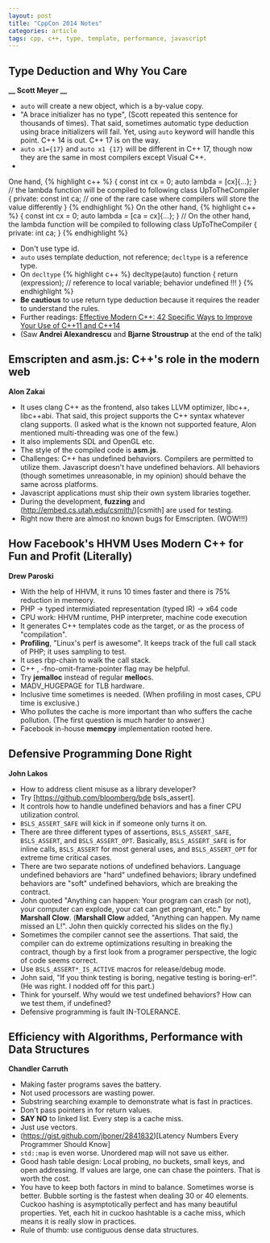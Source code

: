 ```yaml
---
layout: post
title: "CppCon 2014 Notes"
categories: article
tags: cpp, c++, type, template, performance, javascript
---
```


## Type Deduction and Why You Care

**__ Scott Meyer __**

+ <code>auto</code> will create a new object, which is a by-value copy.
+ "A brace initializer has no type", (Scott repeated this sentence for thousands of times). That said, sometimes automatic type deduction using brace initializers will fail. Yet, using <code>auto</code> keyword will handle this point. C++ 14 is out. C++ 17 is on the way.
+ <code>auto x1={17}</code> and <code>auto x1 {17}</code> will be different in C++ 17, though now they are the same in most compilers except Visual C++.
+
One hand,
{% highlight c++ %}
  {
    const int cx = 0;
    auto lambda = [cx]{...};
  }
  // the lambda function will be compiled to following
  class UpToTheCompiler {
    private:
      const int ca; // one of the rare case where compilers will store the value differently
  }
{% endhighlight %}
On the other hand,
{% highlight c++ %}
  {
    const int cx = 0;
    auto lambda = [ca = cx]{...};
  }
  // On the other hand, the lambda function will be compiled to following
  class UpToTheCompiler {
    private:
      int ca;
  }
{% endhighlight %}
+ Don't use type id.
+ <code>auto</code> uses template deduction, not reference; <code>decltype<auto></code> is a reference type.
+ On <code>decltype</code>
{% highlight c++ %}
 decltype(auto) function {
   return (expression); // reference to local variable; behavior undefined !!!
 }
{% endhighlight %}
+ **Be cautious** to use return type deduction because it requires the reader to understand the rules.
+ Further readings: [Effective Modern C++: 42 Specific Ways to Improve Your Use of C++11 and C++14](http://www.amazon.com/Effective-Modern-Specific-Ways-Improve/dp/1491903996)
+ (Saw **__Andrei Alexandrescu__** and **__Bjarne Stroustrup__** at the end of the talk)

## Emscripten and asm.js: C++'s role in the modern web

**__Alon Zakai__**

+ It uses clang C++ as the frontend, also takes LLVM optimizer, libc++, libc++abi. That said, this project supports the C++ syntax whatever clang supports. (I asked what is the known not supported feature, Alon mentioned multi-threading was one of the few.)
+ It also implements SDL and OpenGL etc.
+ The style of the compiled code is **asm.js**.
+ Challenges: C++ has undefined behaviors. Compilers are permitted to utilize them. Javascript doesn't have undefined behaviors. All behaviors (though sometimes unreasonable, in my opinion) should behave the same across platforms.
+ Javascript applications must ship their own system libraries together.
+ During the development, **fuzzing** and (http://embed.cs.utah.edu/csmith/)[csmith] are used for testing. 
+ Right now there are almost no known bugs for Emscripten. (WOW!!!)

##  How Facebook's HHVM Uses Modern C++ for Fun and Profit (Literally)
**__Drew Paroski__**
* With the help of HHVM, it runs 10 times faster and there is 75% reduction in memeory.
* PHP -> typed intermidiated representation (typed IR) -> x64 code
* CPU work: HHVM runtime, PHP interpreter, machine code execution
* It generates C++ templates code as the target, or as the process of "compilation".
* **Profiling**, "Linux's perf is awesome". It keeps track of the full call stack of PHP; it uses sampling to test.
* It uses rbp-chain to walk the call stack.
* C++ , -fno-omit-frame-pointer flag may be helpful.
* Try **jemalloc** instead of regular **melloc**s.
* MADV_HUGEPAGE for TLB hardware.
* Inclusive time sometimes is needed. (When profiling in most cases, CPU time is exclusive.)
* Who pollutes the cache is more important than who suffers the cache pollution. (The first question is much harder to answer.)
* Facebook in-house **memcpy** implementation rooted here.

##  Defensive Programming Done Right
**__John Lakos__**
* How to address client misuse as a library developer?
* Try [https://github.com/bloomberg/bde bsls_assert].
* It controls how to handle undefined behaviors and has a finer CPU utilization control.
* <code>BSLS_ASSERT_SAFE</code> will kick in if someone only turns it on.
* There are three different types of assertions, <code>BSLS_ASSERT_SAFE</code>, <code>BSLS_ASSERT</code>, and <code>BSLS_ASSERT_OPT</code>. Basically, <code>BSLS_ASSERT_SAFE</code> is for inline calls, <code>BSLS_ASSERT</code> for most general uses, and <code>BSLS_ASSERT_OPT</code> for extreme time critical cases.
* There are two separate notions of undefined behaviors. Language undefined behaviors are "hard" undefined behaviors; library undefined behaviors are "soft" undefined behaviors, which are breaking the contract.
* John quoted "Anything can happen: Your program can crash (or not), your computer can explode, your cat can get pregnant, etc." by **__Marshall Clow__**. (**__Marshall Clow__** added, "Anything can happen. My name missed an L!". John then quickly corrected his slides on the fly.)
* Sometimes the compiler cannot see the assertions. That said, the compiler can do extreme optimizations resulting in breaking the contract, though by a first look from a programer perspective, the logic of code seems correct.
* Use <code>BSLS_ASSERT*_IS_ACTIVE</code> macros for release/debug mode.
* John said, "If you think testing is boring, negative testing is boring-er!". (He was right. I nodded off for this part.)
* Think for yourself. Why would we test undefined behaviors? How can we test them, if undefined?
* Defensive programming is fault IN-TOLERANCE.

##  Efficiency with Algorithms, Performance with Data Structures
**__Chandler Carruth__**
* Making faster programs saves the battery.
* Not used processors are wasting power.
* Substring searching example to demonstrate what is fast in practices.
* Don't pass pointers in for return values.
* **SAY NO** to linked list. Every step is a cache miss.
* Just use vectors.
* (https://gist.github.com/jboner/2841832)[Latency Numbers Every Programmer Should Know]
* <code>std::map</code> is even worse. Unordered map will not save us either.
* Good hash table design: Local probing, no buckets, small keys, and open addressing. If values are large, one can chase the pointers. That is worth the cost.
* You have to keep both factors in mind to balance. Sometimes worse is better. Bubble sorting is the fastest when dealing 30 or 40 elements. Cuckoo hashing is asymptotically perfect and has many beautiful properties. Yet, each hit in cuckoo hashtable is a cache miss, which means it is really slow in practices.
* Rule of thumb: use contiguous dense data structures.
